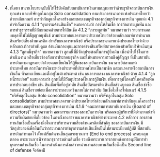 4. เนื้อหา
แนวนโยบายฉบับนี้ให้ใช้บังคับกับสถาบันการเงินตามกฎหมายว่าด้วยธุรกิจสถาบันการเงิน
ทุกแห่ง และบริษัทลูกในกลุ่ม Solo consolidation ตามประกาศธนาคารแห่งประเทศไทยว่าด้วยหลักเกณฑ์
การกำกับดูแลโครงสร้างและขอบเขตธุรกิจของกลุ่มธุรกิจทางการเงิน ทุกแห่ง
4.1 คำจำกัดความ
4.1.1 “ธุรกรรมด้านสินเชื่อ” หมายความว่า การให้สินเชื่อ การก่อภาระผูกพัน
และการทำธุรกรรมที่มีลักษณะคล้ายการให้สินเชื่อ
4.1.2 “ภาระผูกพัน” หมายความว่า รายการนอกงบดุลที่ไม่ใช่สัญญาอนุพันธ์
ตามประกาศธนาคารแห่งประเทศไทยว่าด้วยหลักเกณฑ์การคำนวณสินทรัพย์เสี่ยงด้านเครดิต
สําหรับธนาคารพาณิชย์ หรือประกาศธนาคารแห่งประเทศไทยว่าด้วยหลักเกณฑ์การกำกับดูแล
ด้านเงินกองทุนและการดำรงสินทรัพย์สภาพคล่องสําหรับบริษัทเงินทุน
4.1.3 “ลูกหนี้ธุรกิจ” หมายความว่า ลูกหนี้ที่มีวัตถุประสงค์ในการกู้ยืมเงิน
เพื่อนำไปใช้ในการดำเนินงาน หรือเกี่ยวข้องกับการประกอบธุรกิจ และให้หมายความรวมถึงคู่สัญญา
ที่เป็นสถาบันการเงินตามกฎหมายว่าด้วยดอกเบี้ยเงินให้กู้ยืมของสถาบันการเงิน ธนาคารอิสลามแห่ง
ประเทศไทย สถาบันการเงินระหว่างประเทศที่ประเทศไทยเป็นสมาชิก และธนาคารหรือสถาบันการเงินอื่น
ที่จดทะเบียนและตั้งอยู่ในต่างประเทศ เช่น ธนาคารกลาง ธนาคารพาณิชย์ ด้วย
4.1.4 “ลูกหนี้รายย่อย” หมายความว่า ลูกหนี้ที่มีวัตถุประสงค์ในการกู้ยืมเงิน
เพื่อการอุปโภคบริโภคหรือเพื่อการประกอบอาชีพ เช่น สินเชื่อเพื่อที่อยู่อาศัย สินเชื่อบัตรเครดิต
สินเชื่อส่วนบุคคล สินเชื่อเช่าซื้อรถยนต์ สินเชื่อรายย่อยเพื่อการประกอบอาชีพภายใต้การกำกับ
สินเชื่อไมโครไฟแนนซ์
4.1.5 “บริษัทลูกในกลุ่ม Solo consolidation” หมายความว่า บริษัทลูกในกลุ่ม
Solo consolidation ตามประกาศธนาคารแห่งประเทศไทยว่าด้วยหลักเกณฑ์การกำกับดูแลโครงสร้าง
และขอบเขตธุรกิจของกลุ่มธุรกิจทางการเงิน
4.1.6 “คณะกรรมการสถาบันการเงิน (Board of directors)” หมายความว่า
คณะกรรมการของสถาบันการเงิน หรือคณะผู้บริหารที่มีอำนาจหน้าที่ความรับผิดชอบที่เกี่ยวข้อง
ในกรณีของสาขาธนาคารพาณิชย์ต่างประเทศ
4.2 หลักการ
การสอบทานสินเชื่อเป็นเครื่องมือในการบริหารความเสี่ยงด้านเครดิตที่สำคัญ
ของสถาบันการเงิน มีวัตถุประสงค์เพื่อยืนยันว่ากระบวนการทำธุรกรรมด้านสินเชื่อเป็นไปตามระเบียบปฏิบัติ
ที่สถาบันการเงินกำหนดไว้ ตั้งแต่เริ่มต้นจนสิ้นสุดกระบวนการ (End to end process) ครอบคลุมตลอด
กระบวนการพิจารณาธุรกรรมด้านสินเชื่อ รวมถึงกระบวนการภายหลังการอนุมัติการทำธุรกรรมด้านสินเชื่อ
ในการดำเนินการดังกล่าวหน่วยงานสอบทานสินเชื่อซึ่งเป็น Second line of defense จึงต้องมี
